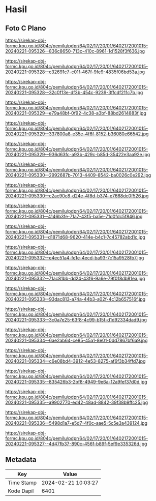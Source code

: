 # Hasil

## Foto C Plano

https://sirekap-obj-formc.kpu.go.id/804c/pemilu/pdpr/64/02/17/20/01/6402172001015-20240221-095326--836c8650-713c-410c-8961-1d1528f3f636.jpg

https://sirekap-obj-formc.kpu.go.id/804c/pemilu/pdpr/64/02/17/20/01/6402172001015-20240221-095328--c32691c7-c01f-467f-9fe9-4835f06bd53a.jpg

https://sirekap-obj-formc.kpu.go.id/804c/pemilu/pdpr/64/02/17/20/01/6402172001015-20240221-095328--32c0f13e-df3b-454c-9239-3ffcdf211c7b.jpg

https://sirekap-obj-formc.kpu.go.id/804c/pemilu/pdpr/64/02/17/20/01/6402172001015-20240221-095329--e79a48bf-0f92-4c38-a3bf-88bd2614883f.jpg

https://sirekap-obj-formc.kpu.go.id/804c/pemilu/pdpr/64/02/17/20/01/6402172001015-20240221-095329--337800a8-e35e-4f6f-8152-b36080e66542.jpg

https://sirekap-obj-formc.kpu.go.id/804c/pemilu/pdpr/64/02/17/20/01/6402172001015-20240221-095329--936d63fc-a93b-429c-b85d-35422e3aa92e.jpg

https://sirekap-obj-formc.kpu.go.id/804c/pemilu/pdpr/64/02/17/20/01/6402172001015-20240221-095330--2992687b-7013-4409-8542-ba0026c0e292.jpg

https://sirekap-obj-formc.kpu.go.id/804c/pemilu/pdpr/64/02/17/20/01/6402172001015-20240221-095330--c2ac90c8-d24e-4f8d-b374-e7668dc0f526.jpg

https://sirekap-obj-formc.kpu.go.id/804c/pemilu/pdpr/64/02/17/20/01/6402172001015-20240221-095331--4146b3fe-71a7-43f5-ba5e-71d0fdc5f846.jpg

https://sirekap-obj-formc.kpu.go.id/804c/pemilu/pdpr/64/02/17/20/01/6402172001015-20240221-095331--d1871d68-9620-414e-b4c1-7c45782abd1c.jpg

https://sirekap-obj-formc.kpu.go.id/804c/pemilu/pdpr/64/02/17/20/01/6402172001015-20240221-095332--e4ec51a4-fe1e-4ecd-ba93-7c15a9528fb7.jpg

https://sirekap-obj-formc.kpu.go.id/804c/pemilu/pdpr/64/02/17/20/01/6402172001015-20240221-095332--71ac81bb-dd24-43f6-9a6e-79f018db81ea.jpg

https://sirekap-obj-formc.kpu.go.id/804c/pemilu/pdpr/64/02/17/20/01/6402172001015-20240221-095333--93dac813-a74a-44b3-a02f-4c12b657516f.jpg

https://sirekap-obj-formc.kpu.go.id/804c/pemilu/pdpr/64/02/17/20/01/6402172001015-20240221-095333--3c0a7e25-63f8-4c99-b15f-d1d92334dad9.jpg

https://sirekap-obj-formc.kpu.go.id/804c/pemilu/pdpr/64/02/17/20/01/6402172001015-20240221-095334--6ae2ab64-ce85-45a1-8e01-0dd7867bf6a9.jpg

https://sirekap-obj-formc.kpu.go.id/804c/pemilu/pdpr/64/02/17/20/01/6402172001015-20240221-095334--c6e08bd4-3912-4e53-8275-af6f3b34ffd7.jpg

https://sirekap-obj-formc.kpu.go.id/804c/pemilu/pdpr/64/02/17/20/01/6402172001015-20240221-095335--835426b3-2bf8-4949-9e6a-12a9fef37d0d.jpg

https://sirekap-obj-formc.kpu.go.id/804c/pemilu/pdpr/64/02/17/20/01/6402172001015-20240221-095335--a9902770-ed42-48ad-8842-39f38b9ffc25.jpg

https://sirekap-obj-formc.kpu.go.id/804c/pemilu/pdpr/64/02/17/20/01/6402172001015-20240221-095336--5498d1a7-e5d7-4f0c-aae5-5c5e3a439124.jpg

https://sirekap-obj-formc.kpu.go.id/804c/pemilu/pdpr/64/02/17/20/01/6402172001015-20240221-095327--4d47fb37-890c-456f-b89f-5ef9e335326d.jpg


## Metadata

| Key        | Value               |
| ---------- | ------------------- |
| Time Stamp | 2024-02-21 10:03:27 |
| Kode Dapil | 6401                |



